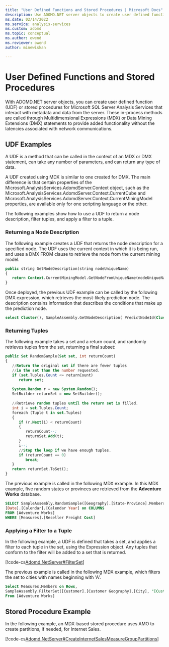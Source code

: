 ```yaml
---
title: "User Defined Functions and Stored Procedures | Microsoft Docs"
description: Use ADOMD.NET server objects to create user defined function (UDF) or stored procedures for Microsoft SQL Server Analysis Services.
ms.date: 02/14/2022
ms.service: analysis-services
ms.custom: adomd
ms.topic: conceptual
ms.author: owend
ms.reviewer: owend
author: minewiskan

---
```

# User Defined Functions and Stored Procedures
  With ADOMD.NET server objects, you can create user defined function (UDF) or stored procedures for Microsoft SQL Server Analysis Services that interact with metadata and data from the server. These in-process methods are called through Multidimensional Expressions (MDX) or Data Mining Extensions (DMX) statements to provide added functionality without the latencies associated with network communications.  
  
## UDF Examples  
 A UDF is a method that can be called in the context of an MDX or DMX statement, can take any number of parameters, and can return any type of data.  
  
 A UDF created using MDX is similar to one created for DMX. The main difference is that certain properties of the Microsoft.AnalysisServices.AdomdServer.Context object, such as the Microsoft.AnalysisServices.AdomdServer.Context.CurrentCube and Microsoft.AnalysisServices.AdomdServer.Context.CurrentMiningModel properties, are available only for one scripting language or the other.  
  
 The following examples show how to use a UDF to return a node description, filter tuples, and apply a filter to a tuple.  
  
### Returning a Node Description  
 The following example creates a UDF that returns the node description for a specified node. The UDF uses the current context in which it is being run, and uses a DMX FROM clause to retrieve the node from the current mining model.  
  
```sql  
public string GetNodeDescription(string nodeUniqueName)  
{  
   return Context.CurrentMiningModel.GetNodeFromUniqueName(nodeUniqueName).Description;  
}  
```  
  
 Once deployed, the previous UDF example can be called by the following DMX expression, which retrieves the most-likely prediction node. The description contains information that describes the conditions that make up the prediction node.  
  
```sql  
select Cluster(), SampleAssembly.GetNodeDescription( PredictNodeId(Cluster()) ) FROM [Customer Clusters]  
```  
  
### Returning Tuples  
 The following example takes a set and a return count, and randomly retrieves tuples from the set, returning a final subset:  
  
```sql  
public Set RandomSample(Set set, int returnCount)  
{  
   //Return the original set if there are fewer tuples  
   //in the set than the number requested.  
   if (set.Tuples.Count <= returnCount)  
      return set;  
  
   System.Random r = new System.Random();  
   SetBuilder returnSet = new SetBuilder();  
  
   //Retrieve random tuples until the return set is filled.  
   int i = set.Tuples.Count;  
   foreach (Tuple t in set.Tuples)  
   {  
      if (r.Next(i) < returnCount)  
      {  
         returnCount--;  
         returnSet.Add(t);  
      }  
      i--;  
      //Stop the loop if we have enough tuples.  
      if (returnCount == 0)  
         break;  
   }  
   return returnSet.ToSet();  
}  
```  
  
 The previous example is called in the following MDX example. In this MDX example, five random states or provinces are retrieved from the **Adventure Works** database.  
  
```sql  
SELECT SampleAssembly.RandomSample([Geography].[State-Province].Members, 5) on ROWS,   
[Date].[Calendar].[Calendar Year] on COLUMNS  
FROM [Adventure Works]  
WHERE [Measures].[Reseller Freight Cost]  
```  
  
### Applying a Filter to a Tuple  
 In the following example, a UDF is defined that takes a set, and applies a filter to each tuple in the set, using the Expression object. Any tuples that conform to the filter will be added to a set that is returned.  
  
 [!code-cs[Adomd.NetServer#FilterSet](codesnippet/csharp/user-defined-functions-a_1.cs)]  
  
 The previous example is called in the following MDX example, which filters the set to cities with names beginning with 'A'.  
  
```sql  
Select Measures.Members on Rows,  
SampleAssembly.FilterSet([Customer].[Customer Geography].[City], "[Customer].[Customer Geography].[City].CurrentMember.Name < 'B'") on Columns  
From [Adventure Works]  
```  
  
## Stored Procedure Example  
 In the following example, an MDX-based stored procedure uses AMO to create partitions, if needed, for Internet Sales.  
  
 [!code-cs[Adomd.NetServer#CreateInternetSalesMeasureGroupPartitions](codesnippet/csharp/user-defined-functions-a_2.cs)]  
  
  
